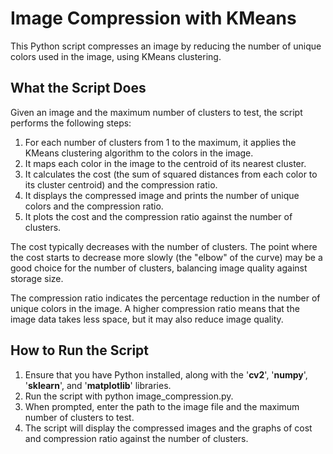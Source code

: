 # Image Compression with KMeans
This Python script compresses an image by reducing the number of unique colors used in the image, using KMeans clustering.

## What the Script Does
Given an image and the maximum number of clusters to test, the script performs the following steps:

1. For each number of clusters from 1 to the maximum, it applies the KMeans clustering algorithm to the colors in the image.
2. It maps each color in the image to the centroid of its nearest cluster.
3. It calculates the cost (the sum of squared distances from each color to its cluster centroid) and the compression ratio.
4. It displays the compressed image and prints the number of unique colors and the compression ratio.
5. It plots the cost and the compression ratio against the number of clusters.

The cost typically decreases with the number of clusters. The point where the cost starts to decrease more slowly (the "elbow" of the curve) may be a good choice for the number of clusters, balancing image quality against storage size.

The compression ratio indicates the percentage reduction in the number of unique colors in the image. A higher compression ratio means that the image data takes less space, but it may also reduce image quality.

## How to Run the Script
1. Ensure that you have Python installed, along with the '**cv2**', '**numpy**', '**sklearn**', and '**matplotlib**' libraries.
2. Run the script with python image_compression.py.
3. When prompted, enter the path to the image file and the maximum number of clusters to test.
4. The script will display the compressed images and the graphs of cost and compression ratio against the number of clusters.
